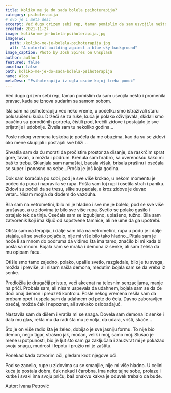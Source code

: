 ```yaml
---
title: Koliko me je do sada bolela psihoterapija?
category: psihoterapija
# ovo je i meta desc
excerpt: Već dugo grizem sebi rep, taman pomislim da sam usvojila nešto i promenila pravac, kada se iznova sudarim sa samom sobom.
created: 2021-11-27
image: koliko-me-je-bolela-psihoterapija.jpg
imageTwo:
  path: /koliko-me-je-bolela-psihoterapija.jpg
  alt: "A colorful building against a blue sky background"
image_caption: Photo by Josh Spires on Unsplash
author: author1
featured: false
pocetna: false
path: koliko-me-je-do-sada-bolela-psihoterapija
name: Aloo
metaDesc: "Psihoterapija iz ugla osobe kojoj treba pomoć"
---
```


Već dugo grizem sebi rep, taman pomislim da sam usvojila nešto i promenila pravac, kada se iznova sudarim sa samom sobom.

Išla sam na psihoterapiju već neko vreme, u početku smo istraživali staru polusrušenu kuću. Držeći se za ruke, kuća je polako oživljavala, skidali smo paučinu sa porodičnih portreta, čistili pod, krečili zidove i postajalo je sve prijatnije i udobnije. Živela sam tu nekoliko godina...

Posle nekog vremena teskoba je počela da me obuzima, kao da su se zidovi oko mene skupljali i postajali sve bliži...

Shvatila sam da ću morati da pročistim prostor za disanje, da raskrčim sprat gore, tavan, a možda i podrum. Krenula sam hrabro, sa uverenošću kako mi baš to treba. Sklanjala sam namaštaj, bacala višak, brisala prašinu i osećala se super i ponosno na sebe…Prošla je još koja godina.

Dok sam koračala po sobi, pod je sve više krckao, u nekom momentu je počeo da puca i napravila se rupa. Prišla sam toj rupi i osetila strah i paniku. Zidovi su počeli da se tresu, slike su padale, a kroz zidove je duvao vetar...Nisam mogla da dođem do vazduha.

Bila sam na vetrometini, bilo mi je hladno i sve me je bolelo, pod se sve više urušavao, a u zidovima je bilo sve više rupa. Svetlo se polako gasilo i ostajalo tek da tinja. Osećala sam se izgubljeno, uplašeno, tužno. Bila sam zatvorenik koji ima ključ od sopstvene tamnice, ali ne ume da ga upotrebi.

Otišla sam na terapiju, i dalje sam bila na vetrometini, rupa u podu je i dalje stajala, ali se svetlo pojačalo, nije mi više bilo tako hladno...Pitala sam je hoće li sa mnom do podruma da vidimo šta ima tamo, značilo bi mi kada bi pošla sa mnom. Bojala sam se mraka i demona iz senke, ali sam želela da mu opipam facu.

Otišle smo tamo zajedno, polako, upalile svetlo, razgledale, bilo je tu svega, možda i previše, ali nisam našla demona, međutim bojala sam se da vreba iz senke. 

Predložila je drugačiji pristup, veći akcenat na telesnim senzacijama, manje na priči. Probala sam, ali nisam uspevala da udahnem, bojala sam se da će doći onaj demon i preuzeti kontrolu. Posle nekog vremena rešila sam da probam opet i uspela sam da udahnem od pete do čela. Davno zaboravljen osećaj, možda čak i nepoznat, ali svakako oslobađajuć.

Nastavila sam da dišem i vratila mi se snaga. Dovela sam demona iz senke i dala mu glas, rekla mu da radi šta mu je volja, da udara, vrišti, skače...

Što je on više radio šta je želeo, dobijao je sve jasniju formu. To nije bio demon, nego tigar, strašno jak, moćan, velik i moj, samo moj. Slušao je mene u potpunosti, bio je ljut što sam ga zaključala i zauzvrat mi je pokazao svoju snagu, mudrost i lepotu i pružio mi je zaštitu. 

Ponekad kada zatvorim oči, gledam kroz njegove oči.

Pod se zacelio, rupe u zidovima su se smanjile, nije mi više hladno. U celini kuća je postala dobra, čak nekad i čarobna. Ima neke tajne sobe, prolaze i kutke i svaki ima svoju priču, baš onakvu kakva je oduvek trebalo da bude.

Autor: Ivana Petrović

